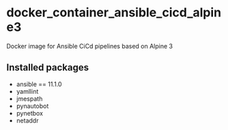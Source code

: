 # docker_container_ansible_cicd_alpine3
Docker image for Ansible CiCd pipelines based on Alpine 3

## Installed packages

* ansible == 11.1.0
* yamllint
* jmespath
* pynautobot
* pynetbox
* netaddr
